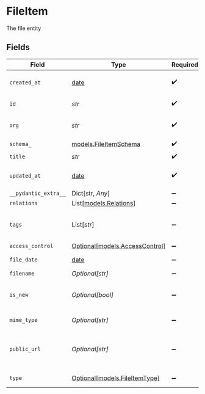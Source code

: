 # FileItem

The file entity


## Fields

| Field                                                                                                         | Type                                                                                                          | Required                                                                                                      | Description                                                                                                   | Example                                                                                                       |
| ------------------------------------------------------------------------------------------------------------- | ------------------------------------------------------------------------------------------------------------- | ------------------------------------------------------------------------------------------------------------- | ------------------------------------------------------------------------------------------------------------- | ------------------------------------------------------------------------------------------------------------- |
| `created_at`                                                                                                  | [date](https://docs.python.org/3/library/datetime.html#date-objects)                                          | :heavy_check_mark:                                                                                            | Creation timestamp of the entity                                                                              | 2021-02-09T12:41:43.662Z                                                                                      |
| `id`                                                                                                          | *str*                                                                                                         | :heavy_check_mark:                                                                                            | Entity ID                                                                                                     | 5da0a718-c822-403d-9f5d-20d4584e0528                                                                          |
| `org`                                                                                                         | *str*                                                                                                         | :heavy_check_mark:                                                                                            | Organization ID the entity belongs to                                                                         | 123                                                                                                           |
| `schema_`                                                                                                     | [models.FileItemSchema](../models/fileitemschema.md)                                                          | :heavy_check_mark:                                                                                            | N/A                                                                                                           |                                                                                                               |
| `title`                                                                                                       | *str*                                                                                                         | :heavy_check_mark:                                                                                            | Title of the entity                                                                                           | Example Entity                                                                                                |
| `updated_at`                                                                                                  | [date](https://docs.python.org/3/library/datetime.html#date-objects)                                          | :heavy_check_mark:                                                                                            | Last update timestamp of the entity                                                                           | 2021-02-09T12:41:43.662Z                                                                                      |
| `__pydantic_extra__`                                                                                          | Dict[str, *Any*]                                                                                              | :heavy_minus_sign:                                                                                            | N/A                                                                                                           |                                                                                                               |
| `relations`                                                                                                   | List[[models.Relations](../models/relations.md)]                                                              | :heavy_minus_sign:                                                                                            | N/A                                                                                                           |                                                                                                               |
| `tags`                                                                                                        | List[*str*]                                                                                                   | :heavy_minus_sign:                                                                                            | Array of entity tags                                                                                          | [<br/>"example",<br/>"mock"<br/>]                                                                             |
| `access_control`                                                                                              | [Optional[models.AccessControl]](../models/accesscontrol.md)                                                  | :heavy_minus_sign:                                                                                            | N/A                                                                                                           |                                                                                                               |
| `file_date`                                                                                                   | [date](https://docs.python.org/3/library/datetime.html#date-objects)                                          | :heavy_minus_sign:                                                                                            | The date used for sorting the file                                                                            | 2021-02-09T12:41:43.662Z                                                                                      |
| `filename`                                                                                                    | *Optional[str]*                                                                                               | :heavy_minus_sign:                                                                                            | N/A                                                                                                           | document.pdf                                                                                                  |
| `is_new`                                                                                                      | *Optional[bool]*                                                                                              | :heavy_minus_sign:                                                                                            | Indicate whether the user has not seen/downloaded the file before                                             |                                                                                                               |
| `mime_type`                                                                                                   | *Optional[str]*                                                                                               | :heavy_minus_sign:                                                                                            | MIME type of the file                                                                                         | application/pdf                                                                                               |
| `public_url`                                                                                                  | *Optional[str]*                                                                                               | :heavy_minus_sign:                                                                                            | Direct URL for file (public only if file access control is public-read)                                       | https://epilot-files-prod.s3.eu-central-1.amazonaws.com/123/4d689aeb-1497-4410-a9fe-b36ca9ac4389/document.pdf |
| `type`                                                                                                        | [Optional[models.FileItemType]](../models/fileitemtype.md)                                                    | :heavy_minus_sign:                                                                                            | Human readable type for file                                                                                  |                                                                                                               |